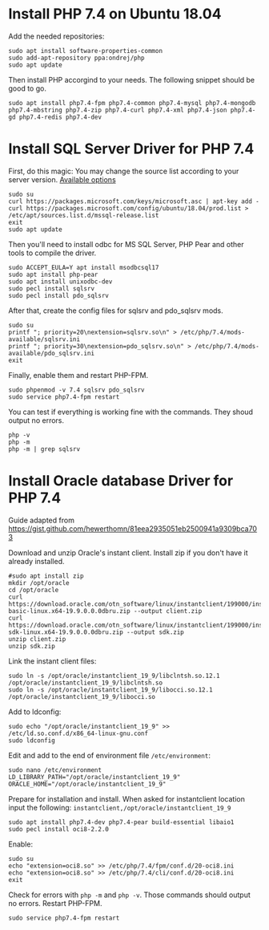 # Install PHP 7.4 on Ubuntu 18.04
Add the needed repositories:

```
sudo apt install software-properties-common
sudo add-apt-repository ppa:ondrej/php
sudo apt update
```

Then install PHP accorgind to your needs. The following snippet should be good to go.
```
sudo apt install php7.4-fpm php7.4-common php7.4-mysql php7.4-mongodb php7.4-mbstring php7.4-zip php7.4-curl php7.4-xml php7.4-json php7.4-gd php7.4-redis php7.4-dev
```

# Install SQL Server Driver for PHP 7.4
First, do this magic:
You may change the source list according to your server version. [Available options](https://docs.microsoft.com/pt-br/sql/connect/odbc/linux-mac/installing-the-microsoft-odbc-driver-for-sql-server?view=sql-server-ver15#ubuntu)
```
sudo su
curl https://packages.microsoft.com/keys/microsoft.asc | apt-key add -
curl https://packages.microsoft.com/config/ubuntu/18.04/prod.list > /etc/apt/sources.list.d/mssql-release.list
exit
sudo apt update
```

Then you'll need to install odbc for MS SQL Server, PHP Pear and other tools to compile the driver.

```
sudo ACCEPT_EULA=Y apt install msodbcsql17
sudo apt install php-pear
sudo apt install unixodbc-dev
sudo pecl install sqlsrv
sudo pecl install pdo_sqlsrv
```

After that, create the config files for sqlsrv and pdo_sqlsrv mods.
```
sudo su
printf "; priority=20\nextension=sqlsrv.so\n" > /etc/php/7.4/mods-available/sqlsrv.ini
printf "; priority=30\nextension=pdo_sqlsrv.so\n" > /etc/php/7.4/mods-available/pdo_sqlsrv.ini
exit
```

Finally, enable them and restart PHP-FPM.
```
sudo phpenmod -v 7.4 sqlsrv pdo_sqlsrv
sudo service php7.4-fpm restart
```

You can test if everything is working fine with the commands. They shoud output no errors.
```
php -v
php -m
php -m | grep sqlsrv
```

# Install Oracle database Driver for PHP 7.4
Guide adapted from https://gist.github.com/hewerthomn/81eea2935051eb2500941a9309bca703

Download and unzip Oracle's instant client. Install zip if you don't have it already installed.
```
#sudo apt install zip
mkdir /opt/oracle
cd /opt/oracle
curl https://download.oracle.com/otn_software/linux/instantclient/199000/instantclient-basic-linux.x64-19.9.0.0.0dbru.zip --output client.zip
curl https://download.oracle.com/otn_software/linux/instantclient/199000/instantclient-sdk-linux.x64-19.9.0.0.0dbru.zip --output sdk.zip
unzip client.zip
unzip sdk.zip
```

Link the instant client files:
```
sudo ln -s /opt/oracle/instantclient_19_9/libclntsh.so.12.1 /opt/oracle/instantclient_19_9/libclntsh.so
sudo ln -s /opt/oracle/instantclient_19_9/libocci.so.12.1 /opt/oracle/instantclient_19_9/libocci.so
```

Add to ldconfig:
```
sudo echo "/opt/oracle/instantclient_19_9" >> /etc/ld.so.conf.d/x86_64-linux-gnu.conf
sudo ldconfig
```

Edit and add to the end of environment file `/etc/environment`:
```
sudo nano /etc/environment
LD_LIBRARY_PATH="/opt/oracle/instantclient_19_9"
ORACLE_HOME="/opt/oracle/instantclient_19_9"
```

Prepare for installation and install. When asked for instantclient location input the following: `instantclient,/opt/oracle/instantclient_19_9`
```
sudo apt install php7.4-dev php7.4-pear build-essential libaio1
sudo pecl install oci8-2.2.0
```

Enable:
```
sudo su
echo "extension=oci8.so" >> /etc/php/7.4/fpm/conf.d/20-oci8.ini
echo "extension=oci8.so" >> /etc/php/7.4/cli/conf.d/20-oci8.ini
exit
```

Check for errors with `php -m` and `php -v`. Those commands should output no errors.
Restart PHP-FPM.
```
sudo service php7.4-fpm restart
```
